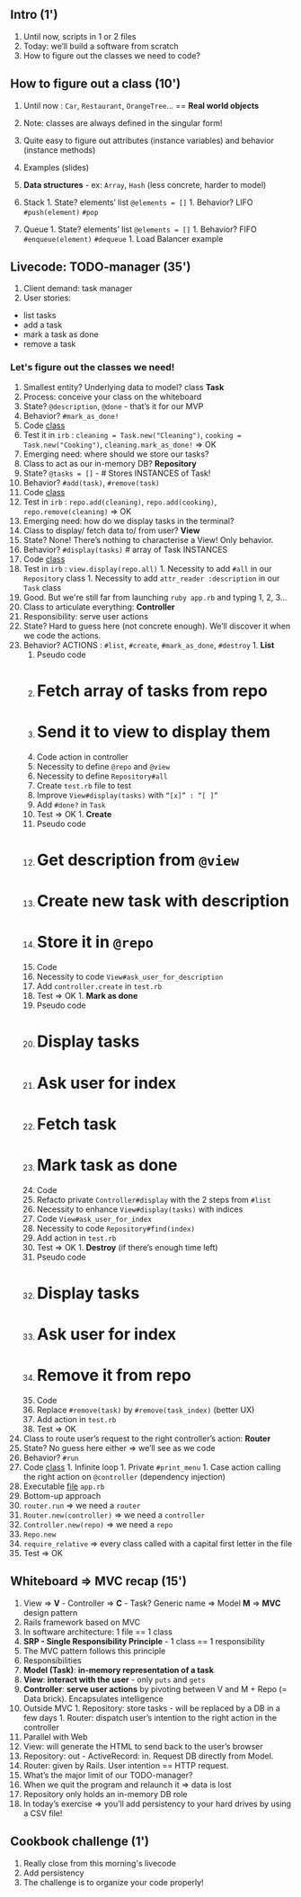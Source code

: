 ## Intro (1')
1. Until now, scripts in 1 or 2 files
1. Today: we’ll build a software from scratch
1. How to figure out the classes we need to code?

## How to figure out a class (10')
1. Until now : `Car`, `Restaurant`, `OrangeTree`… == **Real world objects**
  1. Note: classes are always defined in the singular form!
  1. Quite easy to figure out attributes (instance variables) and behavior (instance methods)
  1. Examples (slides)

1. **Data structures** - ex: `Array`, `Hash` (less concrete, harder to model)
  1. Stack
    1. State? elements’ list `@elements = []`
    1. Behavior? LIFO `#push(element)` `#pop`
  1. Queue
    1. State? elements’ list `@elements = []`
    1. Behavior? FIFO `#enqueue(element)` `#dequeue`
    1. Load Balancer example

## Livecode: TODO-manager (35')
1. Client demand: task manager
1. User stories:
  - list tasks
  - add a task
  - mark a task as done
  - remove a task

### Let's figure out the classes we need!
1. Smallest entity? Underlying data to model? class **Task**
  1. Process: conceive your class on the whiteboard
  1. State? `@description`, `@done` - that’s it for our MVP
  1. Behavior? `#mark_as_done!`
  1. Code [class](https://github.com/lewagon/oop-todolist/blob/master/lib/task.rb)
  1. Test it in `irb` : `cleaning = Task.new("Cleaning")`, `cooking = Task.new("Cooking")`, `cleaning.mark_as_done!` => OK
  1. Emerging need: where should we store our tasks?
1. Class to act as our in-memory DB? **Repository**
  1. State? `@tasks = []` - # Stores INSTANCES of Task!
  1. Behavior? `#add(task)`, `#remove(task)`
  1. Code [class](https://github.com/lewagon/oop-todolist/blob/master/lib/task_repository.rb)
  1. Test in `irb` : `repo.add(cleaning)`, `repo.add(cooking)`, `repo.remove(cleaning)` => OK
  1. Emerging need: how do we display tasks in the terminal?
1. Class to display/ fetch data to/ from user? **View**
  1. State? None! There’s nothing to characterise a View! Only behavior.
  1. Behavior? `#display(tasks)` # array of Task INSTANCES
  1. Code [class](https://github.com/lewagon/oop-todolist/blob/master/lib/tasks_view.rb)
  1. Test in `irb` : `view.display(repo.all)`
    1. Necessity to add `#all` in our `Repository` class
    1. Necessity to add `attr_reader :description` in our `Task` class
  1. Good. But we're still far from launching `ruby app.rb` and typing 1, 2, 3…
1. Class to articulate everything: **Controller**
  1. Responsibility: serve user actions
  1. State? Hard to guess here (not concrete enough). We’ll discover it when we code the actions.
  1. Behavior? ACTIONS : `#list`, `#create`, `#mark_as_done`, `#destroy`
    1. **List**
      1. Pseudo code
        1. # Fetch array of tasks from repo
        1. # Send it to view to display them
      1. Code action in controller
        1. Necessity to define `@repo` and `@view`
        1. Necessity to define `Repository#all`
      1. Create `test.rb` file to test
      1. Improve `View#display(tasks)` with `“[x]” : “[ ]”`
      1. Add `#done?` in `Task`
      1. Test => OK
    1. **Create**
      1. Pseudo code
        1. # Get description from `@view`
        1. # Create new task with description
        1. # Store it in `@repo`
      1. Code
        1. Necessity to code `View#ask_user_for_description`
      1. Add `controller.create` in `test.rb`
      1. Test => OK
    1. **Mark as done**
      1. Pseudo code
        1. # Display tasks
        1. # Ask user for index
        1. # Fetch task
        1. # Mark task as done
      1. Code
        1. Refacto private `Controller#display` with the 2 steps from `#list`
        1. Necessity to enhance `View#display(tasks)` with indices
        1. Code `View#ask_user_for_index`
        1. Necessity to code `Repository#find(index)`
      1. Add action in `test.rb`
      1. Test => OK
    1. **Destroy** (if there’s enough time left)
      1. Pseudo code
        1. # Display tasks
        1. # Ask user for index
        1. # Remove it from repo
      1. Code
        1. Replace `#remove(task)` by `#remove(task_index)` (better UX)
      1. Add action in `test.rb`
      1. Test => OK
1. Class to route user’s request to the right controller’s action: **Router**
  1. State? No guess here either => we’ll see as we code
  1. Behavior? `#run`
  1. Code [class](https://github.com/lewagon/oop-todolist/blob/master/lib/router.rb)
    1. Infinite loop
    1. Private `#print_menu`
    1. Case action calling the right action on `@controller` (dependency injection)
1. Executable [file](https://github.com/lewagon/oop-todolist/blob/master/app.rb) `app.rb`
  1. Bottom-up approach
  1. `router.run` => we need a `router`
  1. `Router.new(controller)` => we need a `controller`
  1. `Controller.new(repo)` => we need a `repo`
  1. `Repo.new`
  1. `require_relative` => every class called with a capital first letter in the file
  1. Test => OK

## Whiteboard => MVC recap (15')
1. View => **V** - Controller => **C** - Task? Generic name => Model **M** => **MVC** design pattern
1. Rails framework based on MVC
1. In software architecture: 1 file == 1 class
1. **SRP - Single Responsibility Principle** - 1 class == 1 responsibility
1. The MVC pattern follows this principle
1. Responsibilities
  1. **Model (Task)**: **in-memory representation of a task**
  1. **View**: **interact with the user** - only `puts` and `gets`
  1. **Controller**: **serve user actions** by pivoting between V and M + Repo (= Data brick). Encapsulates intelligence
  1. Outside MVC
    1. Repository: store tasks - will be replaced by a DB in a few days
    1. Router: dispatch user’s intention to the right action in the controller
1. Parallel with Web
  1. View: will generate the HTML to send back to the user’s browser
  1. Repository: out - ActiveRecord: in. Request DB directly from Model.
  1. Router: given by Rails. User intention == HTTP request.
1. What’s the major limit of our TODO-manager?
  1. When we quit the program and relaunch it => data is lost
  1. Repository only holds an in-memory DB role
  1. In today’s exercise => you’ll add persistency to your hard drives by using a CSV file!

## Cookbook challenge (1')
1. Really close from this morning's livecode
1. Add persistency
1. The challenge is to organize your code properly!
